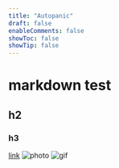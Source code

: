 ```yaml
---
title: "Autopanic"
draft: false
enableComments: false
showToc: false
showTip: false
---
```


# markdown test
## h2
### h3
[link](https://)
![photo](https://imgur.com/jCgcQTi.jpg)
![gif](https://imgur.com/uAa6iKr.gif)